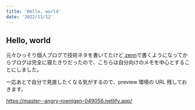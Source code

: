 ```yaml
---
title: 'Hello, world'
date: '2022/11/12'
---
```


## Hello, world

元々ひっそり個人ブログで技術ネタを書いてたけど,[zenn](https://zenn.dev)で書くようになってからブログは完全に寝たきりだったので、こちらは自分向けのメモを中心とすることにしました。

一応あとで自分で見直したくなる気がするので、preview 環境の URL 残しておきます。

https://master--angry-roentgen-049056.netlify.app/
